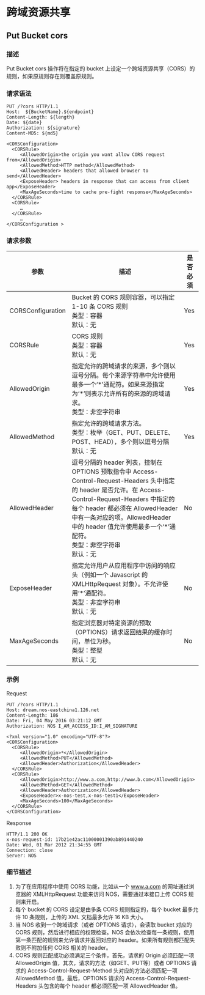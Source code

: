 # 跨域资源共享

## Put Bucket cors

### 描述

Put Bucket cors 操作将在指定的 bucket 上设定一个跨域资源共享（CORS）的规则，如果原规则存在则覆盖原规则。

### 请求语法

	PUT /?cors HTTP/1.1
	Host:  ${BucketName}.${endpoint}
	Content-Length: ${length}
	Date: ${date}
	Authorization: ${signature}
	Content-MD5: ${md5}

	<CORSConfiguration>
	  <CORSRule>
	     <AllowedOrigin>the origin you want allow CORS request from</AllowedOrigin>
	     <AllowedMethod>HTTP method</AllowedMethod>
	     <AllowedHeader> headers that allowed browser to send</AllowedHeader>
	     <ExposeHeader> headers in response that can access from client app</ExposeHeader>
	     <MaxAgeSeconds>time to cache pre-fight response</MaxAgeSeconds>
	  </CORSRule>
	  <CORSRule>
	     …
	  </CORSRule>
	     …
	</CORSConfiguration >

### 请求参数

|        参数       |                                                                                                                                                 描述                                                                                                                                                | 是否必须 |
|-------------------|-----------------------------------------------------------------------------------------------------------------------------------------------------------------------------------------------------------------------------------------------------------------------------------------------------|----------|
| CORSConfiguration | Bucket 的 CORS 规则容器，可以指定 1-10 条 CORS 规则<br>类型：容器<br>默认：无                                                                                                                                                                                                                       | Yes      |
| CORSRule          | CORS 规则<br>类型：容器<br>默认：无                                                                                                                                                                                                                                                                 | Yes      |
| AllowedOrigin     | 指定允许的跨域请求的来源，多个则以逗号分隔。每个来源字符串中允许使用最多一个‘\*’通配符。如果来源指定为‘\*’则表示允许所有的来源的跨域请求。<br>类型：非空字符串                                                                                                                                        | Yes      |
| AllowedMethod     | 指定允许的跨域请求方法。<br>类型：枚举（GET、PUT、DELETE、POST、HEAD），多个则以逗号分隔<br>默认：无                                                                                                                                                                                                | Yes      |
| AllowedHeader     | 逗号分隔的 header 列表，控制在 OPTIONS 预取指令中 Access-Control-Request-Headers 头中指定的 header 是否允许。在 Access-Control-Request-Headers 中指定的每个 header 都必须在 AllowedHeader 中有一条对应的项。AllowedHeader 中的 header 值允许使用最多一个‘*’通配符。<br>类型：非空字符串<br>默认：无 | No       |
| ExposeHeader      | 指定允许用户从应用程序中访问的响应头（例如一个 Javascript 的 XMLHttpRequest 对象）。不允许使用‘*’通配符。<br>类型：非空字符串<br>默认：无                                                                                                                                                           | No       |
| MaxAgeSeconds     | 指定浏览器对特定资源的预取（OPTIONS）请求返回结果的缓存时间，单位为秒。<br>类型：整型 <br>默认：无                                                                                                                                                                                                  | No       |

### 示例
Request

	PUT /?cors HTTP/1.1
	Host: dream.nos-eastchina1.126.net
	Content-Length: 186
	Date: Fri, 04 May 2016 03:21:12 GMT
	Authorization: NOS I_AM_ACCESS_ID:I_AM_SIGNATURE

	<?xml version="1.0" encoding="UTF-8"?>
	<CORSConfiguration>
	  <CORSRule>
	     <AllowedOrigin>*</AllowedOrigin>
	     <AllowedMethod>PUT</AllowedMethod>
	     <AllowedHeader>Authorization</AllowedHeader>
	  </CORSRule>
	  <CORSRule>
	     <AllowedOrigin>http://www.a.com,http://www.b.com</AllowedOrigin>
	     <AllowedMethod>GET</AllowedMethod>
	     <AllowedHeader>Authorization</AllowedHeader>
	     <ExposeHeader>x-nos-test,x-nos-test1</ExposeHeader>
	     <MaxAgeSeconds>100</MaxAgeSeconds>
	  </CORSRule>
	</CORSConfiguration>

Response

	HTTP/1.1 200 OK
	x-nos-request-id: 17b21e42ac11000001390ab891440240
	Date: Wed, 01 Mar 2012 21:34:55 GMT
	Connection: close
	Server: NOS

### 细节描述
1. 为了在应用程序中使用 CORS 功能，比如从一个 www.a.com 的网址通过浏览器的 XMLHttpRequest 功能来访问 NOS，需要通过本接口上传 CORS 规则来开启。
2. 每个 bucket 的 CORS 设定是由多条 CORS 规则指定的，每个 bucket 最多允许 10 条规则，上传的 XML 文档最多允许 16 KB 大小。
3. 当 NOS 收到一个跨域请求（或者 OPTIONS 请求），会读取 bucket 对应的 CORS 规则，然后进行相应的权限检查。NOS 会依次检查每一条规则，使用第一条匹配的规则来允许请求并返回对应的 header。如果所有规则都匹配失败则不附加任何 CORS 相关的 header。
4. CORS 规则匹配成功必须满足三个条件，首先，请求的 Origin 必须匹配一项 AllowedOrigin 值，其次，请求的方法（如GET、PUT等）或者 OPTIONS 请求的 Access-Control-Request-Method 头对应的方法必须匹配一项 AllowedMethod 值，最后，OPTIONS 请求的 Access-Control-Request-Headers 头包含的每个 header 都必须匹配一项 AllowedHeader 值。
